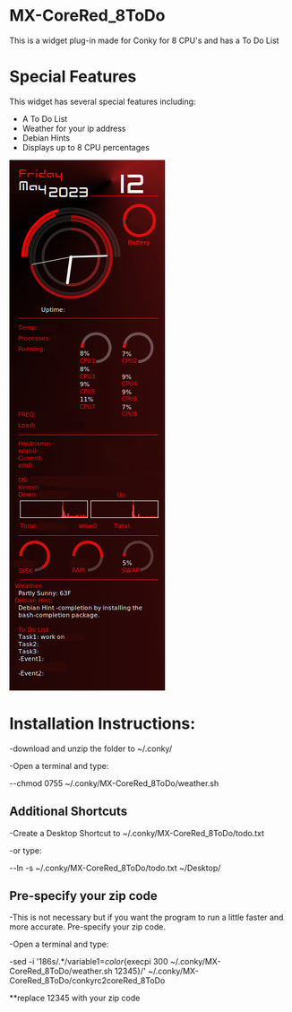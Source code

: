 # MX-CoreRed_8ToDo
This is a widget plug-in made for Conky for 8 CPU's and has a To Do List

# Special Features
This widget has several special features including: 
- A To Do List
- Weather for your ip address
- Debian Hints
- Displays up to 8 CPU percentages


![alt text](https://github.com/AshersPrograms/MX-CoreRed_8ToDo/blob/main/conkyrc2coreRed_8ToDo.png?raw=true)

# Installation Instructions:
-download and unzip the folder to ~/.conky/

-Open a terminal and type:

--chmod 0755 ~/.conky/MX-CoreRed_8ToDo/weather.sh

## Additional Shortcuts
-Create a Desktop Shortcut to ~/.conky/MX-CoreRed_8ToDo/todo.txt

-or type:

--ln -s ~/.conky/MX-CoreRed_8ToDo/todo.txt ~/Desktop/

## Pre-specify your zip code
-This is not necessary but if you want the program to run a little faster and more accurate. Pre-specify your zip code.

-Open a terminal and type:

-sed -i '186s/.*/variable1=$color${execpi 300 ~\/.conky\/MX-CoreRed_8ToDo\/weather.sh 12345}/' ~/.conky/MX-CoreRed_8ToDo/conkyrc2coreRed_8ToDo

**replace 12345 with your zip code
